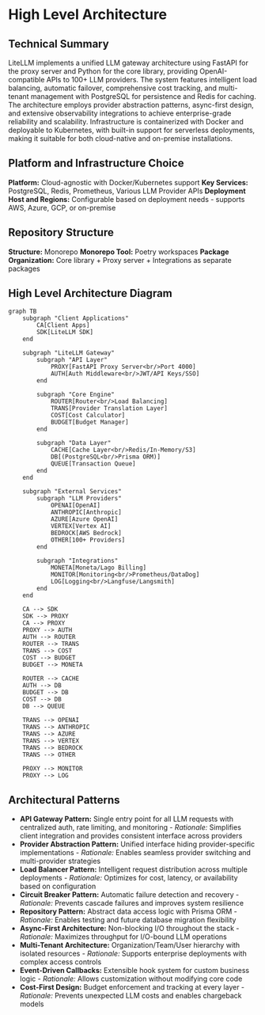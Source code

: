 # High Level Architecture

## Technical Summary

LiteLLM implements a unified LLM gateway architecture using FastAPI for the proxy server and Python for the core library, providing OpenAI-compatible APIs to 100+ LLM providers. The system features intelligent load balancing, automatic failover, comprehensive cost tracking, and multi-tenant management with PostgreSQL for persistence and Redis for caching. The architecture employs provider abstraction patterns, async-first design, and extensive observability integrations to achieve enterprise-grade reliability and scalability. Infrastructure is containerized with Docker and deployable to Kubernetes, with built-in support for serverless deployments, making it suitable for both cloud-native and on-premise installations.

## Platform and Infrastructure Choice

**Platform:** Cloud-agnostic with Docker/Kubernetes support
**Key Services:** PostgreSQL, Redis, Prometheus, Various LLM Provider APIs
**Deployment Host and Regions:** Configurable based on deployment needs - supports AWS, Azure, GCP, or on-premise

## Repository Structure

**Structure:** Monorepo
**Monorepo Tool:** Poetry workspaces
**Package Organization:** Core library + Proxy server + Integrations as separate packages

## High Level Architecture Diagram

```mermaid
graph TB
    subgraph "Client Applications"
        CA[Client Apps]
        SDK[LiteLLM SDK]
    end
    
    subgraph "LiteLLM Gateway"
        subgraph "API Layer"
            PROXY[FastAPI Proxy Server<br/>Port 4000]
            AUTH[Auth Middleware<br/>JWT/API Keys/SSO]
        end
        
        subgraph "Core Engine"
            ROUTER[Router<br/>Load Balancing]
            TRANS[Provider Translation Layer]
            COST[Cost Calculator]
            BUDGET[Budget Manager]
        end
        
        subgraph "Data Layer"
            CACHE[Cache Layer<br/>Redis/In-Memory/S3]
            DB[(PostgreSQL<br/>Prisma ORM)]
            QUEUE[Transaction Queue]
        end
    end
    
    subgraph "External Services"
        subgraph "LLM Providers"
            OPENAI[OpenAI]
            ANTHROPIC[Anthropic]
            AZURE[Azure OpenAI]
            VERTEX[Vertex AI]
            BEDROCK[AWS Bedrock]
            OTHER[100+ Providers]
        end
        
        subgraph "Integrations"
            MONETA[Moneta/Lago Billing]
            MONITOR[Monitoring<br/>Prometheus/DataDog]
            LOG[Logging<br/>Langfuse/Langsmith]
        end
    end
    
    CA --> SDK
    SDK --> PROXY
    CA --> PROXY
    PROXY --> AUTH
    AUTH --> ROUTER
    ROUTER --> TRANS
    TRANS --> COST
    COST --> BUDGET
    BUDGET --> MONETA
    
    ROUTER --> CACHE
    AUTH --> DB
    BUDGET --> DB
    COST --> DB
    DB --> QUEUE
    
    TRANS --> OPENAI
    TRANS --> ANTHROPIC
    TRANS --> AZURE
    TRANS --> VERTEX
    TRANS --> BEDROCK
    TRANS --> OTHER
    
    PROXY --> MONITOR
    PROXY --> LOG
```

## Architectural Patterns

- **API Gateway Pattern:** Single entry point for all LLM requests with centralized auth, rate limiting, and monitoring - _Rationale:_ Simplifies client integration and provides consistent interface across providers
- **Provider Abstraction Pattern:** Unified interface hiding provider-specific implementations - _Rationale:_ Enables seamless provider switching and multi-provider strategies
- **Load Balancer Pattern:** Intelligent request distribution across multiple deployments - _Rationale:_ Optimizes for cost, latency, or availability based on configuration
- **Circuit Breaker Pattern:** Automatic failure detection and recovery - _Rationale:_ Prevents cascade failures and improves system resilience
- **Repository Pattern:** Abstract data access logic with Prisma ORM - _Rationale:_ Enables testing and future database migration flexibility
- **Async-First Architecture:** Non-blocking I/O throughout the stack - _Rationale:_ Maximizes throughput for I/O-bound LLM operations
- **Multi-Tenant Architecture:** Organization/Team/User hierarchy with isolated resources - _Rationale:_ Supports enterprise deployments with complex access controls
- **Event-Driven Callbacks:** Extensible hook system for custom business logic - _Rationale:_ Allows customization without modifying core code
- **Cost-First Design:** Budget enforcement and tracking at every layer - _Rationale:_ Prevents unexpected LLM costs and enables chargeback models
